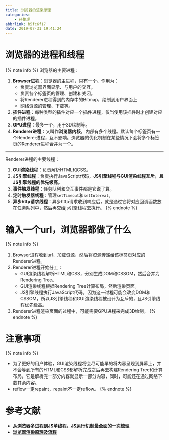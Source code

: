 ```yaml
---
title: 浏览器的渲染原理
categories:
    - 待整理
abbrlink: b5fc6f17
date: 2019-07-31 19:41:24
---
```


# 浏览器的进程和线程

{% note info %}
浏览器的主要进程：
1. **Browser进程**：浏览器的主进程，只有一个。作用为：
    - 负责浏览器界面显示、与用户的交互。
    - 负责各个标签页的管理、创建和关闭。
    - 将Renderer进程得到的内存中的Bitmap，绘制到用户界面上
    - 网络资源的管理、下载等。
2. **插件进程**：每种类型的插件对应一个插件进程，仅当使用该插件时才创建对应的插件进程。
3. **GPU进程**：最多一个，用于3D绘制等。
4. **Renderer进程**：又叫作**浏览器内核**，内部有多个线程。默认每个标签页有一个Renderer进程，互不影响。浏览器的优化机制在某些情况下会将多个标签页的Renderer进程合并为一个。

---
Renderer进程的主要线程：
1. **GUI渲染线程**：负责解析HTML和CSS。
2. **JS引擎线程**：负责执行JavaScript代码，**JS引擎线程与GUI渲染线程互斥，且JS引擎线程的优先级高。**
3. **事件触发线程**：任务队列和交互事件都是它说了算。
4. **定时触发器线程**：管理`setTimeout`和`setInterval`。
5. **异步http请求线程**：异步http请求收到响应后，就是通过它将对应回调函数放在任务队列中，然后再交给js引擎线程去执行。
{% endnote %}

# 输入一个url，浏览器都做了什么

{% note info %}
1. Browser进程收到url，加载资源，然后将资源传递给该标签页对应的Renderer进程。
2. Renderer进程开始分工：
    - GUI渲染线程解析HTML和CSS，分别生成DOM和CSSOM，然后合并为Rendering Tree。
    - GUI渲染线程根据Rendering Tree计算布局，然后渲染页面。
    - JS引擎线程执行JavaScript代码。因为这一过程可能会改变DOM和CSSOM，所以JS引擎线程和GUI渲染线程被设计为互斥的，且JS引擎线程优先级高。
3. Renderer进程渲染页面的过程中，可能需要GPU进程来完成3D绘制。
{% endnote %}

# 注意事项

{% note info %}
- 为了更好的用户体验，GUI渲染线程将会尽可能早的将内容呈现到屏幕上，并不会等到所有的HTML和CSS都解析完成之后再去构建Rendering Tree和计算布局。它是解析完一部分内容就显示一部分内容，同时，可能还在通过网络下载其余内容。
- reflow一定repaint，repaint不一定reflow。
{% endnote %}

# 参考文献

- [**从浏览器多进程到JS单线程，JS运行机制最全面的一次梳理**](https://zhuanlan.zhihu.com/p/33230026)
- [**浏览器渲染原理及流程**](https://www.cnblogs.com/slly/p/6640761.html)
